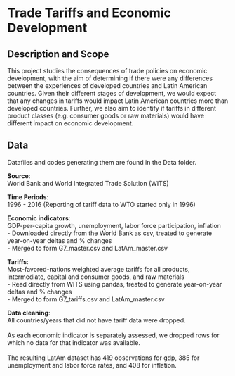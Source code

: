 <h1> Trade Tariffs and Economic Development </h1>
<h2> Description and Scope </h2>
This project studies the consequences of trade policies on economic development, with the aim of determining if there were any differences between the experiences of developed countries and Latin American countries.  Given their different stages of development, we would expect that any changes in tariffs would impact Latin American countries more than developed countries.  Further, we also aim to identify if tariffs in different product classes (e.g. consumer goods or raw materials) would have different impact on economic development.  

<h2> Data </h2>

Datafiles and codes generating them are found in the Data folder.  

**Source**: 
<br>World Bank and World Integrated Trade Solution (WITS)

**Time Periods**: 
<br>1996 - 2016 (Reporting of tariff data to WTO started only in 1996) 
<br>

**Economic indicators**: 
<br>GDP-per-capita growth, unemployment, labor force participation, inflation
<br>- Downloaded directly from the World Bank as csv, treated to generate year-on-year deltas and % changes 
<br>- Merged to form G7_master.csv and LatAm_master.csv

**Tariffs**: 
<br>Most-favored-nations weighted average tariffs for all products, intermediate, capital and consumer goods, and raw materials 
<br>- Read directly from WITS using pandas, treated to generate year-on-year deltas and % changes
<br>- Merged to form G7_tariffs.csv and LatAm_master.csv

**Data cleaning**:
<br>All countries/years that did not have tariff data were dropped.  
<br>As each economic indicator is separately assessed, we dropped rows for which no data for that indicator was available.  
<br>The resulting LatAm dataset has 419 observations for gdp, 385 for unemployment and labor force rates, and 408 for inflation.
